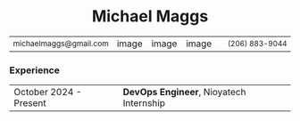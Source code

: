 <h1 style="text-align:center; padding-bottom: 0">Michael Maggs</h1>

<table style="width: 100%; padding-top: 0">
    <tr>
        <td style="text-align:left; font-size:13.5px; width: 25%; border: 0px white">michaelmaggs@gmail.com</td>
        <td style="width: 7%; border: 0px white">image</td>
        <td style="width: 7%; border: 0px white">image</td>
        <td style="width:10%; border: 0px white">image</td>
        <td style="text-align: right;font-size: 13px; width 450%; border: 0px white">(206) 883-9044</td>
    </tr>
</table style="padding-bottom: 0">

<h3 style="padding-top: 0">Experience</h3>
<table>
    <tr>
        <td>October 2024 - Present                </td>
        <td><b>DevOps Engineer</b>, Nioyatech Internship</td>
    </tr>
</table>